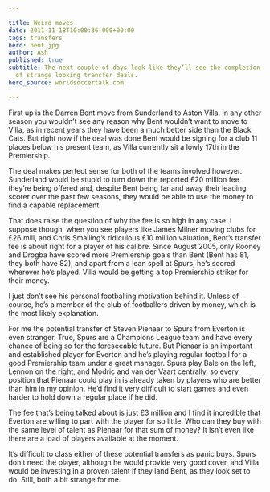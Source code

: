 ```yaml
---

title: Weird moves
date: 2011-11-18T10:00:36.000+00:00
tags: transfers
hero: bent.jpg
author: Ash
published: true
subtitle: The next couple of days look like they’ll see the completion of a couple
  of strange looking transfer deals.
hero_source: worldsoccertalk.com

---
```

First up is the Darren Bent move from Sunderland to Aston Villa. In any other season you wouldn’t see any reason why Bent wouldn’t want to move to Villa, as in recent years they have been a much better side than the Black Cats. But right now if the deal was done Bent would be signing for a club 11 places below his present team, as Villa currently sit a lowly 17th in the Premiership.

The deal makes perfect sense for both of the teams involved however. Sunderland would be stupid to turn down the reported £20 million fee they’re being offered and, despite Bent being far and away their leading scorer over the past few seasons, they would be able to use the money to find a capable replacement.

That does raise the question of why the fee is so high in any case. I suppose though, when you see players like James Milner moving clubs for £26 mill, and Chris Smalling’s ridiculous £10 million valuation, Bent’s transfer fee is about right for a player of his calibre. Since August 2005, only Rooney and Drogba have scored more Premiership goals than Bent (Bent has 81, they both have 82), and apart from a lean spell at Spurs, he’s scored wherever he’s played. Villa would be getting a top Premiership striker for their money.

I just don’t see his personal footballing motivation behind it. Unless of course, he’s a member of the club of footballers driven by money, which is the most likely explanation.

For me the potential transfer of Steven Pienaar to Spurs from Everton is even stranger. True, Spurs are a Champions League team and have every chance of being so for the foreseeable future. But Pienaar is an important and established player for Everton and he’s playing regular football for a good Premiership team under a great manager. Spurs play Bale on the left, Lennon on the right, and Modric and van der Vaart centrally, so every position that Pienaar could play in is already taken by players who are better than him in my opinion. He’d find it very difficult to start games and even harder to hold down a regular place if he did.

The fee that’s being talked about is just £3 million and I find it incredible that Everton are willing to part with the player for so little. Who can they buy with the same level of talent as Pienaar for that sum of money? It isn’t even like there are a load of players available at the moment.

It’s difficult to class either of these potential transfers as panic buys. Spurs don’t need the player, although he would provide very good cover, and Villa would be investing in a proven talent if they land Bent, as they look set to do. Still, both a bit strange for me.
